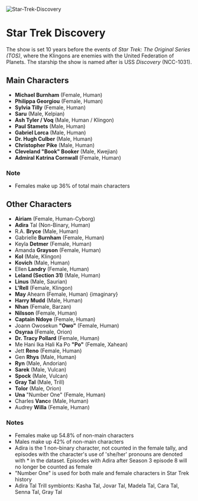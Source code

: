 ![Star-Trek-Discovery](https://user-images.githubusercontent.com/55933131/129279414-23568865-9617-497b-a607-49f6d4c7d426.png)



# Star Trek Discovery
The show is set 10 years before the events of *Star Trek: The Original Series (TOS)*, 
where the Klingons are enemies with
the United Federation of Planets. 
The starship the show is named after is USS *Discovery* (NCC-1031).




## Main Characters

- **Michael Burnham** (Female, Human)
- **Philippa Georgiou** (Female, Human)
- **Sylvia Tilly** (Female, Human)
- **Saru** (Male, Kelpian)
- **Ash Tyler / Voq** (Male, Human / Klingon)
- **Paul Stamets** (Male, Human)
- **Gabriel Lorca** (Male, Human)
- **Dr. Hugh Culber** (Male, Human)
- **Christopher Pike** (Male, Human)
- **Cleveland "Book" Booker** (Male, Kwejian)
- **Admiral Katrina Cornwall** (Female, Human)

### Note
- Females make up 36% of total main characters


## Other Characters


- **Airiam** (Female, Human-Cyborg)
- **Adira** Tal (Non-Binary, Human)
- R.A. **Bryce** (Male, Human)
- Gabrielle **Burnham** (Female, Human)
- Keyla **Detmer** (Female, Human)
- Amanda **Grayson** (Female, Human)
- **Kol** (Male, Klingon)
- **Kovich** (Male, Human)
- Ellen **Landry** (Female, Human)
- **Leland (Section 31)** (Male, Human)
- **Linus** (Male, Saurian)
- **L'Rell** (Female, Klingon)
- **May** Ahearn (Female, Human) {imaginary}
- **Harry Mudd** (Male, Human)
- **Nhan** (Female, Barzan)
- **Nilsson** (Female, Human)
- **Captain Ndoye** (Female, Human)
- Joann Owosekun **"Owo"** (Female, Human)
- **Osyraa** (Female, Orion)
- **Dr. Tracy Pollard** (Female, Human)
- Me Hani Ika Hali Ka Po **"Po"** (Female, Xahean)
- Jett **Reno** (Female, Human)
- Gen **Rhys** (Male, Human)
- **Ryn** (Male, Andorian)
- **Sarek** (Male, Vulcan)
- **Spock** (Male, Vulcan)
- **Gray Tal** (Male, Trill)
- **Tolor** (Male, Orion)
- **Una** "Number One" (Female, Human)
- Charles **Vanc**e (Male, Human)
- Audrey **Willa** (Female, Human)



### Notes
- Females make up 54.8% of non-main characters
- Males make up 42% of non-main characters
- Adira is the 1 non-binary character, not counted in the female tally, and episodes with the character's use of 'she/her' pronouns are denoted with * in the dataset. Episodes with Adira after Season 3 episode 8 will no longer be counted as female
- "Number One" is used for both male and female characters in Star Trek history
- Adira Tal Trill symbionts: Kasha Tal, Jovar Tal, Madela Tal, Cara Tal, Senna Tal, Gray Tal
